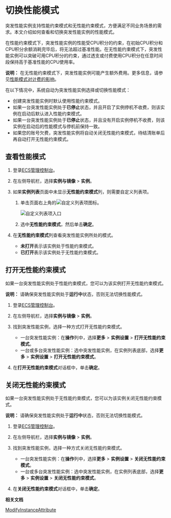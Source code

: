 # 切换性能模式

突发性能实例支持性能约束模式和无性能约束模式，方便满足不同业务场景的需求。本文介绍如何查看和切换突发性能实例的性能模式。

在性能约束模式下，突发性能实例的性能受CPU积分的约束，在初始CPU积分和CPU积分余额消耗完毕后，将无法超过基准性能。在无性能约束模式下，突发性能实例可以突破可用CPU积分的约束，通过透支或付费使用CPU积分在任意时间段保持高于基准性能的CPU使用率。

**说明：** 在无性能约束模式下，突发性能实例可能产生额外费用。更多信息，请参见[性能模式对计费的影响](/cn.zh-CN/实例/选择实例规格/突发型/突发性能实例计费.md)。

在以下情况中，系统自动为突发性能实例选择或切换性能模式：

-   创建突发性能实例时默认使用性能约束模式。
-   如果一台突发性能实例处于**已停止**状态，并且开启了实例停机不收费，则该实例在启动后默认进入性能约束模式。
-   如果一台突发性能实例处于**已停止**状态，并且没有开启实例停机不收费，则该实例在启动后的性能模式与停机前保持一致。
-   如果您的账号欠费，突发性能实例将自动关闭无性能约束模式，待结清账单后再自动打开无性能约束模式。

## 查看性能模式

1.  登录[ECS管理控制台](https://ecs.console.aliyun.com)。

2.  在左侧导航栏，选择**实例与镜像** \> **实例**。

3.  如果**实例列表**页面中未显示**无性能约束模式**列，则需要自定义列表项。

    1.  单击页面右上角的![自定义列表项](https://static-aliyun-doc.oss-accelerate.aliyuncs.com/assets/img/zh-CN/4420748161/p96779.png)图标。

        ![自定义列表项入口](https://static-aliyun-doc.oss-accelerate.aliyuncs.com/assets/img/zh-CN/4420748161/p96781.png)

    2.  选中**无性能约束模式**，然后单击**确定**。

4.  在**无性能约束模式**列查看突发性能实例所处的模式。

    -   **未打开**表示该实例处于性能约束模式。
    -   **已打开**表示该实例处于无性能约束模式。

## 打开无性能约束模式

如果一台突发性能实例处于性能约束模式，您可以为该实例打开无性能约束模式。

**说明：** 请确保突发性能实例处于**运行中**状态，否则无法切换性能模式。

1.  登录[ECS管理控制台](https://ecs.console.aliyun.com)。

2.  在左侧导航栏，选择**实例与镜像** \> **实例**。

3.  找到突发性能实例，选择一种方式打开无性能约束模式。

    -   一台突发性能实例：在**操作**列中，选择**更多** \> **实例设置** \> **打开无性能约束模式**。
    -   一台或多台突发性能实例：选中突发性能实例，在实例列表底部，选择**更多** \> **实例设置** \> **打开无性能约束模式**。
4.  在**打开无性能约束模式**对话框中，单击**确定**。


## 关闭无性能约束模式

如果一台突发性能实例处于无性能约束模式，您可以为该实例关闭无性能约束模式。

**说明：** 请确保突发性能实例处于**运行中**状态，否则无法切换性能模式。

1.  登录[ECS管理控制台](https://ecs.console.aliyun.com)。

2.  在左侧导航栏，选择**实例与镜像** \> **实例**。

3.  找到突发性能实例，选择一种方式关闭无性能约束模式。

    -   一台突发性能实例：在**操作**列中，选择**更多** \> **实例设置** \> **关闭无性能约束模式**。
    -   一台或多台突发性能实例：选中突发性能实例，在实例列表底部，选择**更多** \> **实例设置** \> **关闭无性能约束模式**。
4.  在**关闭无性能约束模式**对话框中，单击**确定**。


**相关文档**  


[ModifyInstanceAttribute](/cn.zh-CN/API参考/实例/ModifyInstanceAttribute.md)

